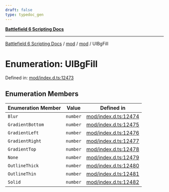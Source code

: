 ```yaml
---
draft: false
type: typedoc_gen
---
```


[**Battlefield 6 Scripting Docs**](../../../_index.md)

***

[Battlefield 6 Scripting Docs](../../../_index.md) / [mod](../../_index.md) / [mod](../_index.md) / UIBgFill

# Enumeration: UIBgFill

Defined in: [mod/index.d.ts:12473](https://github.com/battlefield-portal-community/portal-docs/blob/ff09b2690670f74de7e97198022e5a97ff1161ff/generators/santiago/mod/index.d.ts#L12473)

## Enumeration Members

| Enumeration Member | Value | Defined in |
| ------ | ------ | ------ |
| <a id="blur"></a> `Blur` | `number` | [mod/index.d.ts:12474](https://github.com/battlefield-portal-community/portal-docs/blob/ff09b2690670f74de7e97198022e5a97ff1161ff/generators/santiago/mod/index.d.ts#L12474) |
| <a id="gradientbottom"></a> `GradientBottom` | `number` | [mod/index.d.ts:12475](https://github.com/battlefield-portal-community/portal-docs/blob/ff09b2690670f74de7e97198022e5a97ff1161ff/generators/santiago/mod/index.d.ts#L12475) |
| <a id="gradientleft"></a> `GradientLeft` | `number` | [mod/index.d.ts:12476](https://github.com/battlefield-portal-community/portal-docs/blob/ff09b2690670f74de7e97198022e5a97ff1161ff/generators/santiago/mod/index.d.ts#L12476) |
| <a id="gradientright"></a> `GradientRight` | `number` | [mod/index.d.ts:12477](https://github.com/battlefield-portal-community/portal-docs/blob/ff09b2690670f74de7e97198022e5a97ff1161ff/generators/santiago/mod/index.d.ts#L12477) |
| <a id="gradienttop"></a> `GradientTop` | `number` | [mod/index.d.ts:12478](https://github.com/battlefield-portal-community/portal-docs/blob/ff09b2690670f74de7e97198022e5a97ff1161ff/generators/santiago/mod/index.d.ts#L12478) |
| <a id="none"></a> `None` | `number` | [mod/index.d.ts:12479](https://github.com/battlefield-portal-community/portal-docs/blob/ff09b2690670f74de7e97198022e5a97ff1161ff/generators/santiago/mod/index.d.ts#L12479) |
| <a id="outlinethick"></a> `OutlineThick` | `number` | [mod/index.d.ts:12480](https://github.com/battlefield-portal-community/portal-docs/blob/ff09b2690670f74de7e97198022e5a97ff1161ff/generators/santiago/mod/index.d.ts#L12480) |
| <a id="outlinethin"></a> `OutlineThin` | `number` | [mod/index.d.ts:12481](https://github.com/battlefield-portal-community/portal-docs/blob/ff09b2690670f74de7e97198022e5a97ff1161ff/generators/santiago/mod/index.d.ts#L12481) |
| <a id="solid"></a> `Solid` | `number` | [mod/index.d.ts:12482](https://github.com/battlefield-portal-community/portal-docs/blob/ff09b2690670f74de7e97198022e5a97ff1161ff/generators/santiago/mod/index.d.ts#L12482) |
